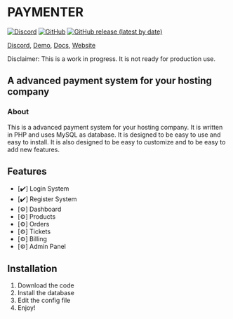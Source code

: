 # PAYMENTER
[![Discord](https://img.shields.io/discord/882318291014651924.svg?logo=discord)](https://discord.gg/xB4UUT3XQg)
[![GitHub](https://img.shields.io/github/license/paymenter/paymenter)](https://github.com/Paymenter/paymenter/blob/master/LICENSE)
[![GitHub release (latest by date)](https://img.shields.io/github/v/release/paymenter/paymenter)](https://github.com/Paymenter/paymenter/releases)

[Discord](https://discord.gg/xB4UUT3XQg), [Demo](https://demo.paymenter.org), [Docs](https://docs.paymenter.org), [Website](https://paymenter.org)

Disclaimer: This is a work in progress. It is not ready for production use.
## A advanced payment system for your hosting company
### About

This is a advanced payment system for your hosting company. It is written in PHP and uses MySQL as database. It is designed to be easy to use and easy to install. It is also designed to be easy to customize and to be easy to add new features.

## Features
- [✔️] Login System
- [✔️] Register System
- [⚙️] Dashboard
- [⚙️] Products
- [⚙️] Orders
- [⚙️] Tickets
- [⚙️] Billing
- [⚙️] Admin Panel

## Installation
1. Download the code
2. Install the database
3. Edit the config file
4. Enjoy!
